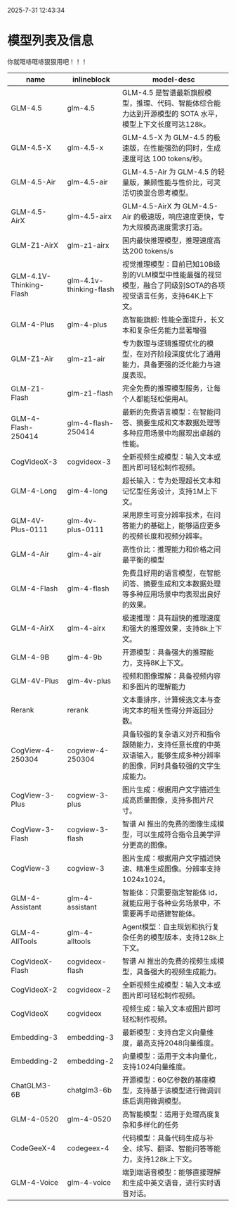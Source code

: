 2025-7-31 12:43:34

# 模型列表及信息

你就哐哧哐哧狠狠用吧！！！

| name                    | inlineblock             | model-desc                                                   |
| ----------------------- | ----------------------- | ------------------------------------------------------------ |
| GLM-4.5                 | glm-4.5                 | GLM-4.5 是智谱最新旗舰模型，推理、代码、智能体综合能力达到开源模型的 SOTA 水平，模型上下文长度可达128k。 |
| GLM-4.5-X               | glm-4.5-x               | GLM-4.5-X 为 GLM-4.5 的极速版，在性能强劲的同时，生成速度可达 100 tokens/秒。 |
| GLM-4.5-Air             | glm-4.5-air             | GLM-4.5-Air 为 GLM-4.5 的轻量版，兼顾性能与性价比，可灵活切换混合思考模型。 |
| GLM-4.5-AirX            | glm-4.5-airx            | GLM-4.5-AirX 为 GLM-4.5-Air 的极速版，响应速度更快，专为大规模高速度需求打造。 |
| GLM-Z1-AirX             | glm-z1-airx             | 国内最快推理模型，推理速度高达200 tokens/s                   |
| GLM-4.1V-Thinking-Flash | glm-4.1v-thinking-flash | 视觉推理模型：目前已知10B级别的VLM模型中性能最强的视觉模型，融合了同级别SOTA的各项视觉语言任务，支持64K上下文。 |
| GLM-4-Plus              | glm-4-plus              | 高智能旗舰: 性能全面提升，长文本和复杂任务能力显著增强       |
| GLM-Z1-Air              | glm-z1-air              | 专为数理与逻辑推理优化的模型，在对齐阶段深度优化了通用能力，具备更强的泛化能力与速度表现。 |
| GLM-Z1-Flash            | glm-z1-flash            | 完全免费的推理模型服务，让每个人都能轻松使用AI。             |
| GLM-4-Flash-250414      | glm-4-flash-250414      | 最新的免费语言模型：在智能问答、摘要生成和文本数据处理等多种应用场景中均展现出卓越的性能。 |
| CogVideoX-3             | cogvideox-3             | 全新视频生成模型：输入文本或图片即可轻松制作视频。           |
| GLM-4-Long              | glm-4-long              | 超长输入：专为处理超长文本和记忆型任务设计，支持1M上下文。   |
| GLM-4V-Plus-0111        | glm-4v-plus-0111        | 采用原生可变分辨率技术，在问答能力的基础上，能够适应更多的视频长度和视频分辨率。 |
| GLM-4-Air               | glm-4-air               | 高性价比：推理能力和价格之间最平衡的模型                     |
| GLM-4-Flash             | glm-4-flash             | 免费且好用的语言模型，在智能问答、摘要生成和文本数据处理等多种应用场景中均表现出良好的效果。 |
| GLM-4-AirX              | glm-4-airx              | 极速推理：具有超快的推理速度和强大的推理效果，支持8k上下文。 |
| GLM-4-9B                | glm-4-9b                | 开源模型：具备强大的推理能力，支持8K上下文。                 |
| GLM-4V-Plus             | glm-4v-plus             | 视频和图像理解：具备视频内容和多图片的理解能力               |
| Rerank                  | rerank                  | 文本重排序，计算候选文本与查询文本的相关性得分并返回分数。   |
| CogView-4-250304        | cogview-4-250304        | 具备较强的复杂语义对齐和指令跟随能力，支持任意长度的中英双语输入，能够生成多种分辨率的图像，同时具备较强的文字生成能力。 |
| CogView-3-Plus          | cogview-3-plus          | 图片生成：根据用户文字描述生成高质量图像，支持多图片尺寸。   |
| CogView-3-Flash         | cogview-3-flash         | 智谱 AI 推出的免费的图像生成模型，可以生成符合指令且美学评分更高的图像。 |
| CogView-3               | cogview-3               | 图片生成：根据用户文字描述快速、精准生成图像。分辨率支持1024x1024。 |
| GLM-4-Assistant         | glm-4-assistant         | 智能体：只需要指定智能体 id，就能应用于各种业务场景中，不需要再手动搭建智能体。 |
| GLM-4-AllTools          | glm-4-alltools          | Agent模型：自主规划和执行复杂任务的模型版本，支持128k上下文。 |
| CogVideoX-Flash         | cogvideox-flash         | 智谱 AI 推出的免费的视频生成模型，具备强大的视频生成能力。   |
| CogVideoX-2             | cogvideox-2             | 全新视频生成模型：输入文本或图片即可轻松制作视频。           |
| CogVideoX               | cogvideox               | 视频生成：输入文本或图片即可轻松制作视频。                   |
| Embedding-3             | embedding-3             | 最新模型：支持自定义向量维度，最高支持2048向量维度。         |
| Embedding-2             | embedding-2             | 向量模型：适用于文本向量化，支持1024向量维度。               |
| ChatGLM3-6B             | chatglm3-6b             | 开源模型：60亿参数的基座模型，支持基于该模型进行微调训练后调用微调模型。 |
| GLM-4-0520              | glm-4-0520              | 高智能模型：适用于处理高度复杂和多样化的任务                 |
| CodeGeeX-4              | codegeex-4              | 代码模型：具备代码生成与补全、续写、翻译、智能问答等能力，支持128k上下文。 |
| GLM-4-Voice             | glm-4-voice             | 端到端语音模型：能够直接理解和生成中英文语音，进行实时语音对话。 |
